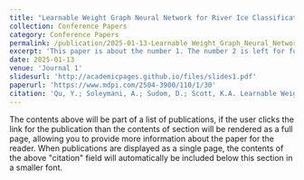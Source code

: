 ```yaml
---
title: "Learnable Weight Graph Neural Network for River Ice Classification"
collection: Conference Papers
category: Conference Papers
permalink: /publication/2025-01-13-Learnable Weight_Graph_Neural_Network_for_River_Ice_Classificati
excerpt: 'This paper is about the number 1. The number 2 is left for future work.'
date: 2025-01-13
venue: 'Journal 1'
slidesurl: 'http://academicpages.github.io/files/slides1.pdf'
paperurl: 'https://www.mdpi.com/2504-3900/110/1/30'
citation: 'Qu, Y.; Soleymani, A.; Sudom, D.; Scott, K.A. Learnable Weight Graph Neural Network for River Ice Classification. Proceedings 2024, 110, 30. https://doi.org/10.3390/proceedings2024110030'
---
```


The contents above will be part of a list of publications, if the user clicks the link for the publication than the contents of section will be rendered as a full page, allowing you to provide more information about the paper for the reader. When publications are displayed as a single page, the contents of the above "citation" field will automatically be included below this section in a smaller font.
